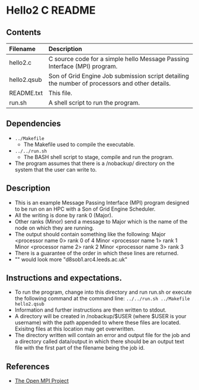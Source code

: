 # Hello2 C README

## Contents
| Filename | Description |
| :--- | :--- |
| hello2.c | C source code for a simple hello Message Passing Interface (MPI) program. |
| hello2.qsub | Son of Grid Engine Job submission script detailing the number of processors and other details. |
| README.txt | This file. |
| run.sh | A shell script to run the program. |

## Dependencies
- `../Makefile`
  - The Makefile used to compile the executable.
- `../../run.sh`
  - The BASH shell script to stage, compile and run the program.
- The program assumes that there is a /nobackup/ directory on the system that the user can write to.

## Description
- This is an example Message Passing Interface (MPI) program designed to be run on an HPC with a Son of Grid Engine Scheduler.
- All the writing is done by rank 0 (Major).
- Other ranks (Minor) send a message to Major which is the name of the node on which they are running.
- The output should contain something like the following:
Major <processor name 0> rank 0 of 4
Minor <processor name 1> rank 1
Minor <processor name 2> rank 2
Minor <processor name 3> rank 3
- There is a guarantee of the order in which these lines are returned.
- "<processor name X>" would look more "d8sob1.arc4.leeds.ac.uk"

## Instructions and expectations.
- To run the program, change into this directory and run run.sh or execute the following command at the command line:
`../../run.sh ../Makefile hello2.qsub`
- Information and further instructions are then written to stdout.
- A directory will be created in /nobackup/$USER (where $USER is your username) with the path appended to where these files are located. Exisitng files at this location may get overwritten.
- The directory written will contain an error and output file for the job and a directory called data/output in which there should be an output text file with the first part of the filename being the job id.

## References
- [The Open MPI Project](https://www.open-mpi.org/)
